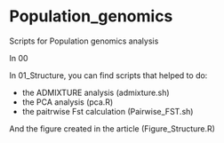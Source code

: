 # Population_genomics
Scripts for Population genomics analysis

In 00

In 01_Structure, you can find scripts that helped to do:
- the ADMIXTURE analysis (admixture.sh)
- the PCA analysis (pca.R)
- the paitrwise Fst calculation (Pairwise_FST.sh)

And the figure created in the article (Figure_Structure.R)
